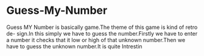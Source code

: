 # Guess-My-Number
Guess MY Number is basically game.The theme of this game is kind of retro de- sign.In this simply we have to guess the number.Firstly we have to enter a number it checks that it low or high of that unknown number.Then we have to guess the unknown number.It is quite Intrestin
